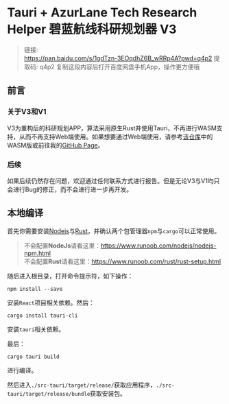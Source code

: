 # Tauri + AzurLane Tech Research Helper 碧蓝航线科研规划器 V3

> 链接:  
<https://pan.baidu.com/s/1gdTzn-3EOqdhZ6B_wRRp4A?pwd=q4p2> 提取码: q4p2 复制这段内容后打开百度网盘手机App，操作更方便哦

## 前言

### 关于V3和V1

V3为重构后的科研规划APP，算法采用原生Rust并使用Tauri，不再进行WASM支持，从而不再支持Web端使用。如果想要通过Web端使用，请参考[该仓库][wasm-version]中的WASM版或前往我的[GitHub Page][github-page]。

[wasm-version]: https://github.com/Embers-of-the-Fire/AzurLane-Tech-Research-Helper
[github-page]: https://embers-of-the-fire.github.io/

### 后续

如果后续仍然存在问题，欢迎通过任何联系方式进行报告。但是无论V3与V1均只会进行Bug的修正，而不会进行进一步再开发。

## 本地编译

首先你需要安装[Nodejs](https://nodejs.org/)与[Rust](https://rust-lang.org)，并确认两个包管理器`npm`与`cargo`可以正常使用。

> 不会配置**NodeJs**请看这里：<https://www.runoob.com/nodejs/nodejs-npm.html>  
> 不会配置**Rust**请看这里：<https://www.runoob.com/rust/rust-setup.html>

随后进入根目录，打开命令提示符，如下操作：

```batch
npm install --save
```

安装`React`项目相关依赖。然后：

```batch
cargo install tauri-cli
```

安装`tauri`相关依赖。

最后：

```batch
cargo tauri build
```

进行编译。

然后进入`./src-tauri/target/release/`获取应用程序，`./src-tauri/target/release/bundle`获取安装包。
